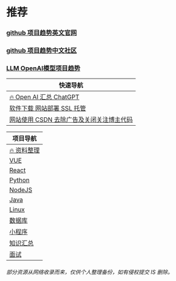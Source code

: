 # 推荐
### [github 项目趋势英文官网](https://github.com/trending)
### [github 项目趋势中文社区](https://www.githubs.cn/trending)
### [LLM OpenAI模型项目趋势](https://huggingface.co/spaces)
| 快速导航                                             |
|--------------------------------------------------|
| [🔥 Open AI 汇总 ChatGPT](./Document/AI.md)        |
| [软件下载 网站部署 SSL 托管](./Document/System.md)         |
| [网站使用 CSDN 去除广告及关闭关注博主代码](./Document/WebSite.md) |

| 项目导航                            |
|---------------------------------|
| [🔥 资料整理](./Document/README.md) |
| [VUE](./VUE/README.md)          |
| [React](./React/README.md)      |
| [Python](./Python/README.md)    |
| [NodeJS](./NodeJS/README.md)    |
| [Java](./Java/README.md)        |
| [Linux](./Linux/README.md)      |
| [数据库](./Database/README.md)     |
| [小程序](./MiniAPP/README.md)      |
| [知识汇总](./Knowledge/README.md)   |
| [面试](./Interview/README.md)     |

[//]: # (https://pip.itcast.cn/home?hm-pc-dh%24bz)
###### 部分资源从网络收录而来，仅供个人整理备份，如有侵权提交 IS 删除。